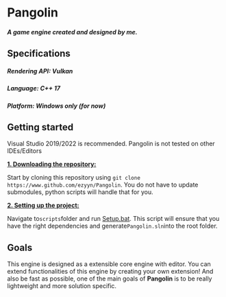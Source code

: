 # Pangolin
##### A game engine created and designed by me. 

## Specifications
##### Rendering API: Vulkan
##### Language: C++ 17
##### Platform: Windows only (for now)

## Getting started
Visual Studio 2019/2022 is recommended. Pangolin is not tested on other IDEs/Editors

<ins>**1. Downloading the repository:**</ins>

Start by cloning this repository using ```git clone https://www.github.com/ezyyn/Pangolin```. 
You do not have to update submodules, python scripts will handle that for you.

<ins>**2. Setting up the project:**</ins>

Navigate to```scripts```folder and run [Setup.bat](https://github.com/ezyyn/Pangolin/blob/master/scripts/Setup.bat). 
This script will ensure that you have the right dependencies and generate```Pangolin.sln```into the root folder.

## Goals
This engine is designed as a extensible core engine with editor. You can extend functionalities of this engine by creating your own extension! And also be fast as possible, one of the main goals of **Pangolin** is to be really lightweight and more solution specific. 
